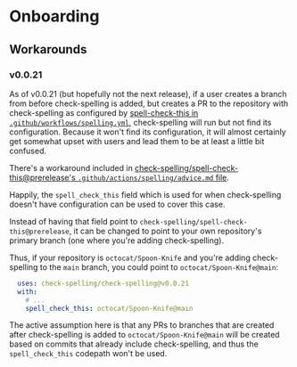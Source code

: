 # Onboarding

## Workarounds

### v0.0.21

As of v0.0.21 (but hopefully not the next release), if a user creates a branch from before check-spelling is added,
but creates a PR to the repository with check-spelling as configured by [spell-check-this in `.github/workflows/spelling.yml`](https://github.com/check-spelling/spell-check-this/blob/6b83ae39834cdf4e64ffff2b8693afe0536c5823/.github/workflows/spelling.yml),
check-spelling will run but not find its configuration.
Because it won't find its configuration, it will almost certainly get somewhat upset with users and
lead them to be at least a little bit confused.

There's a workaround included in [check-spelling/spell-check-this@prerelease's `.github/actions/spelling/advice.md` file](https://github.com/check-spelling/spell-check-this/blob/5bb7de8b0383d9ee98622264bd3c5cf04eb3af6e/.github/actions/spelling/advice.md?plain=1#L28-L29).

Happily, the `spell_check_this` field which is used for when check-spelling doesn't have configuration can be used to cover this case.

Instead of having that field point to `check-spelling/spell-check-this@prerelease`,
it can be changed to point to your own repository's primary branch (one where you're adding check-spelling).

Thus, if your repository is `octocat/Spoon-Knife` and you're adding check-spelling to the `main` branch, you could point to `octocat/Spoon-Knife@main`:

```yaml
  uses: check-spelling/check-spelling@v0.0.21 
  with:
    # ...
    spell_check_this: octocat/Spoon-Knife@main
```

The active assumption here is that any PRs to branches that are created after check-spelling is added to `octocat/Spoon-Knife@main` will be created based on commits that already include check-spelling, and thus the `spell_check_this` codepath won't be used.
